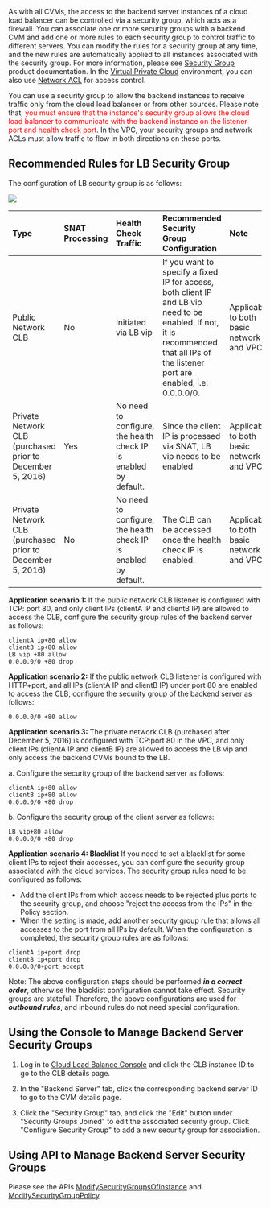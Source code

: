As with all CVMs, the access to the backend server instances of a cloud load balancer can be controlled via a security group, which acts as a firewall. You can associate one or more security groups with a backend CVM and add one or more rules to each security group to control traffic to different servers. You can modify the rules for a security group at any time, and the new rules are automatically applied to all instances associated with the security group. For more information, please see [Security Group](https://intl.cloud.tencent.com/document/product/213/5221) product documentation. In the [Virtual Private Cloud](https://console.cloud.tencent.com/) environment, you can also use [Network ACL](https://intl.cloud.tencent.com/document/product/215/5132) for access control.
 
You can use a security group to allow the backend instances to receive traffic only from the cloud load balancer or from other sources. Please note that, <font color="red">you must ensure that the instance's security group allows the cloud load balancer to communicate with the backend instance on the listener port and health check port</font>. In the VPC, your security groups and network ACLs must allow traffic to flow in both directions on these ports.

## Recommended Rules for LB Security Group
The configuration of LB security group is as follows:

![](https://mc.qcloudimg.com/static/img/3a6b17d397868d9f1de9e02eae38dccb/image.png)

| Type | SNAT Processing | Health Check Traffic | Recommended Security Group Configuration | Note |
| :-------- | :--------| :----- |:---- |:---- |
| Public Network CLB | No | Initiated via LB vip | If you want to specify a fixed IP for access, both client IP and LB vip need to be enabled. If not, it is recommended that all IPs of the listener port are enabled, i.e. 0.0.0.0/0. | Applicable to both basic network and VPC |
| Private Network CLB (purchased prior to December 5, 2016) | Yes | No need to configure, the health check IP is enabled by default. | Since the client IP is processed via SNAT, LB vip needs to be enabled. | Applicable to both basic network and VPC |
| Private Network CLB (purchased prior to December 5, 2016) | No | No need to configure, the health check IP is enabled by default. | The CLB can be accessed once the health check IP is enabled. | Applicable to both basic network and VPC |

**Application scenario 1:**
If the public network CLB listener is configured with TCP: port 80, and only client IPs (clientA IP and clientB IP) are allowed to access the CLB, configure the security group rules of the backend server as follows:
```
clientA ip+80 allow
clientB ip+80 allow
LB vip +80 allow
0.0.0.0/0 +80 drop
```

**Application scenario 2:**
If the public network CLB listener is configured with HTTP+port, and all IPs (clientA IP and clientB IP) under port 80 are enabled to access the CLB, configure the security group of the backend server as follows:
```
0.0.0.0/0 +80 allow
```

**Application scenario 3:**
The private network CLB (purchased after December 5, 2016) is configured with TCP:port 80 in the VPC, and only client IPs (clientA IP and clientB IP) are allowed to access the LB vip and only access the backend CVMs bound to the LB.

a. Configure the security group of the backend server as follows:
```
clientA ip+80 allow
clientB ip+80 allow
0.0.0.0/0 +80 drop
```
b. Configure the security group of the client server as follows:
```
LB vip+80 allow
0.0.0.0/0 +80 drop
```
**Application scenario 4: Blacklist**
If you need to set a blacklist for some client IPs to reject their accesses, you can configure the security group associated with the cloud services. The security group rules need to be configured as follows:
- Add the client IPs from which access needs to be rejected plus ports to the security group, and choose "reject the access from the IPs" in the Policy section.
- When the setting is made, add another security group rule that allows all accesses to the port from all IPs by default.
When the configuration is completed, the security group rules are as follows:
```
clientA ip+port drop
clientB ip+port drop
0.0.0.0/0+port accept
```
Note:
The above configuration steps should be performed ***in a correct order***, otherwise the blacklist configuration cannot take effect.
Security groups are stateful. Therefore, the above configurations are used for ***outbound rules***, and inbound rules do not need special configuration.

## Using the Console to Manage Backend Server Security Groups
1) Log in to [Cloud Load Balance Console](https://console.cloud.tencent.com/loadbalance) and click the CLB instance ID to go to the CLB details page.

2) In the "Backend Server" tab, click the corresponding backend server ID to go to the CVM details page.

3) Click the "Security Group" tab, and click the "Edit" button under "Security Groups Joined" to edit the associated security group. Click "Configure Security Group" to add a new security group for association.

## Using API to Manage Backend Server Security Groups
Please see the APIs [ModifySecurityGroupsOfInstance](https://cloud.tencent.com/doc/api/229/1367) and [ModifySecurityGroupPolicy](https://cloud.tencent.com/doc/api/229/1365).


